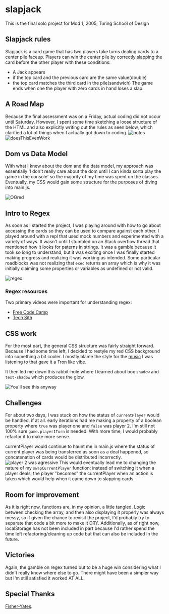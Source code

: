 # slapjack
This is the final solo project for Mod 1, 2005, Turing School of Design

## Slapjack rules
Slapjack is a card game that has two players take turns dealing cards to a center pile faceup. Players can win the center pile by correctly slapping the card before the other player with these conditions:
- A Jack appears
- if the top card and the previous card are the same value(double)
- the top card matches the third card in the pile(sandwich)
The game ends when one the player with zero cards in hand loses a slap.

## A Road Map
Because the final assessment was on a Friday, actual coding did not occur until Saturday. However, I spent some time sketching a loose structure of the HTML and also explicitly writing out the rules as seen below, which clarified a lot of things when I actually got down to coding.
![notes](./assets/notes.jpg)
![doesThisEvenWork](./assets/sketch.jpg)

## Dom vs Data Model
With what I knew about the dom and the data model, my approach was essentially 'I don't really care about the dom until I can kinda sorta play the game in the console' so the majority of my time was spent on the classes. Eventually, my CSS would gain some structure for the purposes of diving into main.js.

![OGred](./assets/og-red.png)

## Intro to Regex
As soon as I started the project, I was playing around with how to go about accessing the cards so they can be used to compare against each other. I played around with a repl that used mock numbers and experimented with a variety of ways. It wasn't until I stumbled on an Stack overflow thread that mentioned how it looks for paterns in strings. It was a gamble because it took so long to understand, but it was exciting once I was finally started making progress and realizing it was working as intended. Some particular roadblocks was not realizing that `exec` returns an array which is why it was initially claiming some properties or variables as undefined or not valid.

![regex](./assets/regex-testing.png)


### Regex resources
Two primary videos were important for understanding regex:
- [Free Code Camp](https://www.youtube.com/watch?v=909NfO1St0A&t=197s)
- [Tech Sith](https://www.youtube.com/watch?v=rPNGB0ZLvdw&t=1s)

## CSS work
For the most part, the general CSS structure was fairly straight forward. Because I had some time left, I decided to restyle my red CSS background into something a bit cooler. I mostly blame the style for the [music](https://www.youtube.com/watch?v=9D2K2wvhinE) I was listening to that gave it a Tron like vibe.

It then led me down this rabbit-hole where I learned about box `shadow` and `text-shadow` which produces the glow.

![You'll see this anyway](./assets/final.png)

## Challenges
For about two days, I was stuck on how the status of `currentPlayer` would be handled, if at all. early iterations had me making a property of a boolean property where `true` was player one and `false` was player 2. I'm still not 100% sure `game.player1Turn` is needed. With more time, I would probably refactor it to make more sense.

currentPlayer would continue to haunt me in main.js where the status of current player was being transferred as soon as a deal happened, so concatenation of cards would be distributed incorrectly. 
![player 2 was agressive](./assets/captain.jpg)
This would eventually lead me to changing the nature of my `swapCurrentPlayer` function; instead of switching it when a player deals, the player "becomes" the currentPlayer when an action is taken which would help when it came down to slapping cards.

## Room for improvement
As it is right now, functions are, in my opinion, a little tangled. Logic between checking the array, and then also displaying it properly was always messy, so if given the chance to revisit the project, I'd probably try to separate that code a bit more to make it DRY. Additionally, as of right now, localStorage has not been included in part because I'd rather spend the time left refactoring/cleaning up code but that can also be included in the future.

## Victories
Again, the gamble on regex turned out to be a huge win considering what I didn't really know where else to go. There might have been a simpler way but I'm still satisfied it worked AT ALL.

## Special Thanks
[Fisher-Yates](https://en.wikipedia.org/wiki/Fisher%E2%80%93Yates_shuffle).

